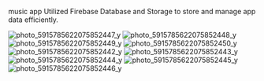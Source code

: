 music app Utilized Firebase Database and Storage
to store and manage app data efficiently.



![photo_5915785622075852447_y](https://github.com/user-attachments/assets/9cb9392a-365b-4ffc-94d4-6afea2bcf5a9)
![photo_5915785622075852448_y](https://github.com/user-attachments/assets/c888a98d-a723-42f0-91e3-fe8b9329eca2)
![photo_5915785622075852449_y](https://github.com/user-attachments/assets/4751ce67-f4c8-4d6b-8c0f-be6721408d07)
![photo_5915785622075852450_y](https://github.com/user-attachments/assets/0eb1f69b-76b5-42dc-81b3-1c9759700191)
![photo_5915785622075852442_y](https://github.com/user-attachments/assets/529ad4c6-a811-4557-9dd8-054497eaa5bc)
![photo_5915785622075852443_y](https://github.com/user-attachments/assets/40a4e419-e471-4925-968b-49a3d4eb8151)
![photo_5915785622075852444_y](https://github.com/user-attachments/assets/8abeebe1-8f1f-4200-a97f-5507de3df58f)
![photo_5915785622075852445_y](https://github.com/user-attachments/assets/a3ea6cef-ec05-412e-ba0b-6ea62e4e3525)
![photo_5915785622075852446_y](https://github.com/user-attachments/assets/0c4f649c-0ff1-4a6e-8eb1-c5cb35299384)
